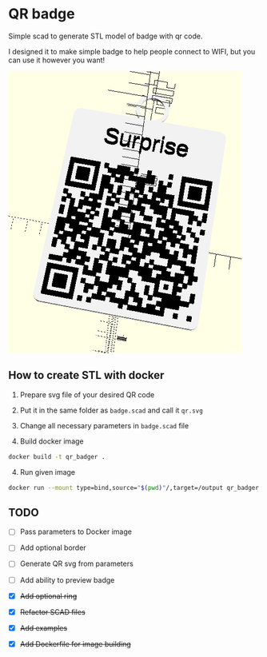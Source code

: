 # QR badge

Simple scad to generate STL model of badge with qr code.

I designed it to make simple badge to help people connect to WIFI, but you can use it however you want!

![example image](./img/surprise.png)

## How to create STL with docker

1. Prepare svg file of your desired QR code

2. Put it in the same folder as ```badge.scad``` and call it ```qr.svg```

2. Change all necessary parameters in ```badge.scad``` file

3. Build docker image

```bash
docker build -t qr_badger .
```

4. Run given image

```bash
docker run --mount type=bind,source="$(pwd)"/,target=/output qr_badger
```

## TODO

- [ ] Pass parameters to Docker image

- [ ] Add optional border

- [ ] Generate QR svg from parameters

- [ ] Add ability to preview badge

- [x] ~~Add optional ring~~

- [x] ~~Refactor SCAD files~~

- [x] ~~Add examples~~

- [x] ~~Add Dockerfile for image building~~
